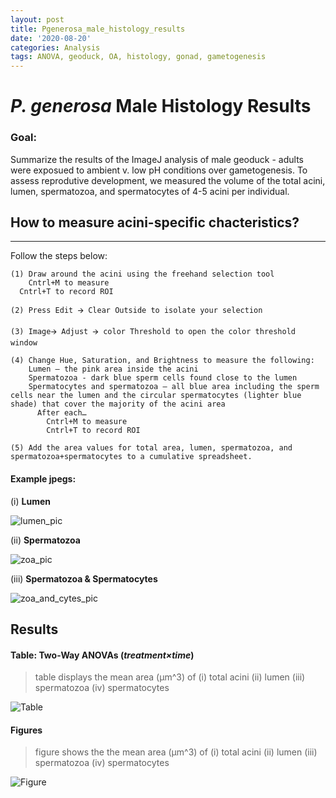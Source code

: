 ```yaml
---
layout: post
title: Pgenerosa_male_histology_results
date: '2020-08-20'
categories: Analysis
tags: ANOVA, geoduck, OA, histology, gonad, gametogenesis
---
```


# *P. generosa* Male Histology Results

### Goal:
Summarize the results of the ImageJ analysis of male geoduck - adults were exposued to ambient v. low pH conditions over gametogenesis. To assess reprodutive development, we measured the volume of the total acini, lumen, spermatozoa, and spermatocytes of 4-5 acini per individual.


## How to measure acini-specific chacteristics?
---------
Follow the steps below:

    (1) Draw around the acini using the freehand selection tool
    	Cntrl+M to measure
      Cntrl+T to record ROI

    (2) Press Edit 🡪 Clear Outside to isolate your selection

    (3) Image🡪 Adjust 🡪 color Threshold to open the color threshold window

    (4) Change Hue, Saturation, and Brightness to measure the following:
        Lumen – the pink area inside the acini
        Spermatozoa - dark blue sperm cells found close to the lumen
        Spermatocytes and spermatozoa – all blue area including the sperm cells near the lumen and the circular spermatocytes (lighter blue shade) that cover the majority of the acini area
          After each…
            Cntrl+M to measure
            Cntrl+T to record ROI

    (5) Add the area values for total area, lumen, spermatozoa, and spermatozoa+spermatocytes to a cumulative spreadsheet.

#### Example jpegs:

(i) **Lumen**

![lumen_pic](https://samgurr.github.io/SamJGurr_Lab_Notebook/images/lumen_acini_ID1.JPG "lumen_acini_ID1")

(ii) **Spermatozoa**

![zoa_pic](https://samgurr.github.io/SamJGurr_Lab_Notebook/images/spermatozoa_acini_ID1.JPG "spermatozoa_acini_ID1")

(iii) **Spermatozoa & Spermatocytes**

![zoa_and_cytes_pic](https://samgurr.github.io/SamJGurr_Lab_Notebook/images/zoa_cytes_acini_ID1.JPG "zoa_cytes_acini_ID1")

## Results

#### Table: Two-Way ANOVAs (*treatment×time*)

> table displays the mean area (µm^3) of (i) total acini (ii) lumen (iii) spermatozoa (iv) spermatocytes

![Table](https://samgurr.github.io/SamJGurr_Lab_Notebook/images/Pgen_histology_ANOVA_table.jpg "Pgen_histology_ANOVA_table")


#### Figures

> figure shows the  the mean area (µm^3) of (i) total acini (ii) lumen (iii) spermatozoa (iv) spermatocytes

![Figure](https://samgurr.github.io/SamJGurr_Lab_Notebook/images/Pgen_histology_figs.JPG "Pgen_histology_figs")
